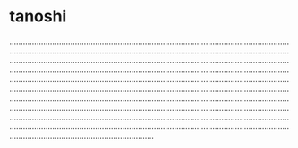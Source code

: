 # tanoshi
........................................................................................................................................................................................................................................................................................................................................................................................................................................................................................................................................................................................................................................................................................................................................................................................................................................................................................................................................................................................................................................................................................................................................................................................................................................................................................................................................................